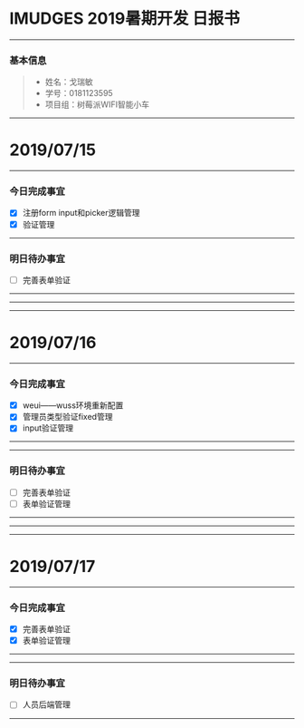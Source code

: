 # IMUDGES 2019暑期开发 日报书
-------


### 基本信息
> * 姓名：戈瑞敏
> * 学号：0181123595
> * 项目组：树莓派WIFI智能小车
-------


# 2019/07/15

-------

### 今日完成事宜
- [x]  注册form input和picker逻辑管理
- [x]  验证管理

------
### 明日待办事宜
- [ ] 完善表单验证
-------

-------
-------
# 2019/07/16
-------
### 今日完成事宜
- [x]  weui——wuss环境重新配置
- [x]  管理员类型验证fixed管理
- [x]  input验证管理
        
-----
------
### 明日待办事宜
- [ ] 完善表单验证
- [ ] 表单验证管理
-------
-------
-------
# 2019/07/17
-------
### 今日完成事宜
- [x]  完善表单验证
- [x]  表单验证管理
        
-----
------
### 明日待办事宜
- [ ] 人员后端管理
-------


